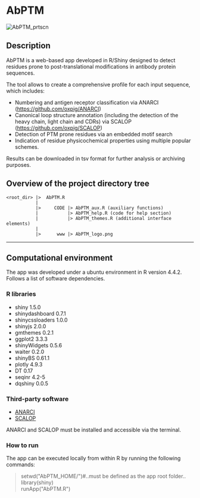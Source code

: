 # AbPTM
![AbPTM_prtscn](https://github.com/user-attachments/assets/ee76458f-551f-4a7b-a4d3-daa621c3de3c)

## Description
AbPTM is a web-based app developed in R/Shiny designed to detect residues prone to post-translational modifications in antibody protein sequences.

The tool allows to create a comprehensive profile for each input sequence, which includes:
* Numbering and antigen receptor classification via ANARCI (https://github.com/oxpig/ANARCI)
* Canonical loop structure annotation (including the detection of the heavy chain, light chain and CDRs) via SCALOP (https://github.com/oxpig/SCALOP)
* Detection of PTM prone residues via an embedded motif search
* Indication of residue physicochemical properties using multiple popular schemes.

Results can be downloaded in tsv format for further analysis or archiving purposes.

## Overview of the project directory tree

    <root_dir> |>  AbPTM.R
               | 
               |>     CODE |> AbPTM_aux.R (auxiliary functions)
               |           |> AbPTM_help.R (code for help section)
               |           |> AbPTM_themes.R (additional interface elements)
               |
               |>      www |> AbPTM_logo.png
                
---

## Computational environment
The app was developed under a ubuntu environment in R version 4.4.2.  
Follows a list of software dependencies.

### R libraries
* shiny 1.5.0
* shinydashboard 0.7.1
* shinycssloaders 1.0.0
* shinyjs 2.0.0
* gmthemes 0.2.1
* ggplot2 3.3.3
* shinyWidgets 0.5.6
* waiter 0.2.0
* shinyBS 0.61.1
* plotly 4.9.3
* DT 0.17
* seqinr 4.2-5
* dqshiny 0.0.5

### Third-party software
* [ANARCI](https://github.com/oxpig/ANARCI)  
* [SCALOP](https://github.com/oxpig/SCALOP)  

ANARCI and SCALOP must be installed and accessible via the terminal.


### How to run
The app can be executed locally from within R by running the following commands:<br/>
>setwd("AbPTM_HOME/")#..must be defined as the app root folder..<br/>
>library(shiny)<br/>
>runApp("AbPTM.R")

